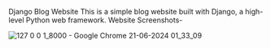 Django Blog Website
This is a simple blog website built with Django, a high-level Python web framework. 
Website Screenshots-

![127 0 0 1_8000 - Google Chrome 21-06-2024 01_33_09](https://github.com/ru5hikesh/Blog-website-Django/assets/124882090/cf1aa38d-aaf4-4715-8e46-2ec37d0b149c)

